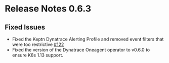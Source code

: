 # Release Notes 0.6.3

## Fixed Issues
- Fixed the Keptn Dynatrace Alerting Profile and removed event filters that were too restrictive [#122](https://github.com/keptn-contrib/dynatrace-service/issues/122)
- Fixed the version of the Dynatrace Oneagent operator to v0.6.0 to ensure K8s 1.13 support.

